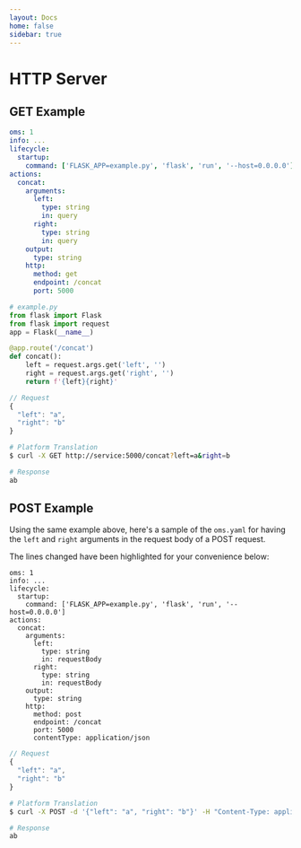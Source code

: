 ```yaml
---
layout: Docs
home: false
sidebar: true
---
```

# HTTP Server

## GET Example

```yaml
oms: 1
info: ...
lifecycle:
  startup:
    command: ['FLASK_APP=example.py', 'flask', 'run', '--host=0.0.0.0']
actions:
  concat:
    arguments:
      left:
        type: string
        in: query
      right:
        type: string
        in: query
    output:
      type: string
    http:
      method: get
      endpoint: /concat
      port: 5000
```

```python
# example.py
from flask import Flask
from flask import request
app = Flask(__name__)

@app.route('/concat')
def concat():
    left = request.args.get('left', '')
    right = request.args.get('right', '')
    return f'{left}{right}'
```

```javascript
// Request
{
  "left": "a",
  "right": "b"
}
```

```bash
# Platform Translation
$ curl -X GET http://service:5000/concat?left=a&right=b

# Response
ab
```

## POST Example

Using the same example above, here's a sample of the `oms.yaml` for
having the `left` and `right` arguments in the request body of a POST request.

The lines changed have been highlighted for your convenience below:

```yaml{11,14,18,21}
oms: 1
info: ...
lifecycle:
  startup:
    command: ['FLASK_APP=example.py', 'flask', 'run', '--host=0.0.0.0']
actions:
  concat:
    arguments:
      left:
        type: string
        in: requestBody
      right:
        type: string
        in: requestBody
    output:
      type: string
    http:
      method: post
      endpoint: /concat
      port: 5000
      contentType: application/json
```

```javascript
// Request
{
  "left": "a",
  "right": "b"
}
```

```bash
# Platform Translation
$ curl -X POST -d '{"left": "a", "right": "b"}' -H "Content-Type: application/json" http://service:5000/concat

# Response
ab
```
